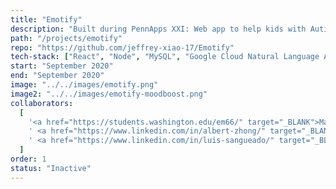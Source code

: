 ```yaml
---
title: "Emotify"
description: "Built during PennApps XXI: Web app to help kids with Autism detect & practice sentiment and emotions during conversations."
path: "/projects/emotify"
repo: "https://github.com/jeffrey-xiao-17/Emotify"
tech-stack: ["React", "Node", "MySQL", "Google Cloud Natural Language API"]
start: "September 2020"
end: "September 2020"
image: "../../images/emotify.png"
image2: "../../images/emotify-moodboost.png"
collaborators:
  [
    '<a href="https://students.washington.edu/em66/" target="_BLANK">Manny Munoz</a>',
    ' <a href="https://www.linkedin.com/in/albert-zhong/" target="_BLANK">Albert Zhong</a>',
    ' <a href="https://www.linkedin.com/in/luis-sangueado/" target="_BLANK">Luis Sangueado</a>',
  ]
order: 1
status: "Inactive"
---
```

